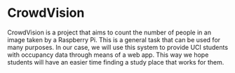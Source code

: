 # CrowdVision
CrowdVision is a project that aims to count the number of people in an image taken by a Raspberry Pi. This is a general task that can be used for many purposes. In our case, we will use this system to provide UCI students with occupancy data through means of a web app. This way we hope students will have an easier time finding a study place that works for them. 
